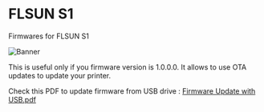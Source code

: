 # FLSUN S1
Firmwares for FLSUN S1

![Banner](https://github.com/user-attachments/assets/a2ebd6cd-e430-4d7b-a240-a8cac461b0c7)

This is useful only if you firmware version is 1.0.0.0. It allows to use OTA updates to update your printer.

Check this PDF to update firmware from USB drive : [Firmware Update with USB.pdf](https://github.com/Guilouz/Flsun-S1-T1/blob/main/Firmwares/OS/S1%20-%20Firmware%20Update%20via%20USB/Firmware%20Update%20with%20USB.pdf)
